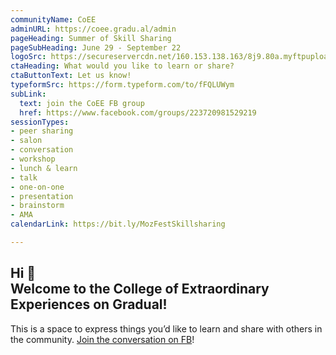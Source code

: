 ```yaml
---
communityName: CoEE
adminURL: https://coee.gradu.al/admin
pageHeading: Summer of Skill Sharing
pageSubHeading: June 29 - September 22
logoSrc: https://secureservercdn.net/160.153.138.163/8j9.80a.myftpupload.com/wp-content/uploads/2020/02/SVG_coee-white-owl-1.svg
ctaHeading: What would you like to learn or share?
ctaButtonText: Let us know!
typeformSrc: https://form.typeform.com/to/fFQLUWym
subLink:
  text: join the CoEE FB group
  href: https://www.facebook.com/groups/223720981529219
sessionTypes:
- peer sharing
- salon
- conversation
- workshop
- lunch & learn
- talk
- one-on-one
- presentation
- brainstorm
- AMA
calendarLink: https://bit.ly/MozFestSkillsharing

---
```

## Hi 👋 <br /> Welcome to the College of Extraordinary Experiences on Gradual!

This is a space to express things you’d like to learn and share with others in the community. [Join the conversation on FB](https://www.facebook.com/groups/223720981529219)!